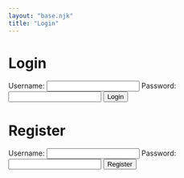 ```yaml
---
layout: "base.njk"
title: "Login"
---
```


<h1>Login</h1>
<form id="login-form">
  <label for="login-username">Username:</label>
  <input type="text" id="login-username" name="login-username" required>
  <label for="login-password">Password:</label>
  <input type="password" id="login-password" name="login-password" required>
  <button type="submit">Login</button>
</form>

<h1>Register</h1>
<form id="register-form">
  <label for="register-username">Username:</label>
  <input type="text" id="register-username" name="register-username" required>
  <label for="register-password">Password:</label>
  <input type="password" id="register-password" name="register-password" required>
  <button type="submit">Register</button>
</form>

<script src="/authentication.js"></script>
